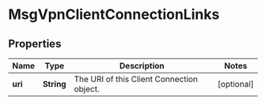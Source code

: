 
# MsgVpnClientConnectionLinks

## Properties
Name | Type | Description | Notes
------------ | ------------- | ------------- | -------------
**uri** | **String** | The URI of this Client Connection object. |  [optional]



